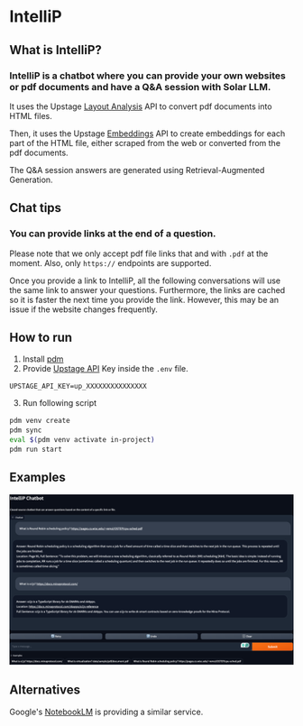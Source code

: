 # IntelliP
## What is IntelliP?
### IntelliP is a chatbot where you can provide your own websites or pdf documents and have a Q&A session with Solar LLM.

It uses the Upstage [Layout Analysis](https://www.upstage.ai/?utm_term=Document+AI&utm_content=%2Fgnb#layout%20analyzer) API to convert pdf documents into HTML files.

Then, it uses the Upstage [Embeddings](https://www.upstage.ai/?utm_term=Document+AI&utm_content=%2Fgnb#Embedding%20apis) API to create embeddings for each part of the HTML file, either scraped from the web or converted from the pdf documents.

The Q&A session answers are generated using Retrieval-Augmented Generation.

## Chat tips
### You can provide links at the end of a question.

Please note that we only accept pdf file links that and with `.pdf` at the moment.
Also, only `https://` endpoints are supported.

Once you provide a link to IntelliP, all the following conversations will use the same link to answer your questions.
Furthermore, the links are cached so it is faster the next time you provide the link.
However, this may be an issue if the website changes frequently.

## How to run
1. Install [pdm](https://pdm-project.org/en/latest/)
2. Provide [Upstage API](https://console.upstage.ai/) Key inside the `.env` file.
```
UPSTAGE_API_KEY=up_XXXXXXXXXXXXXXX
```
3. Run following script
```sh
pdm venv create
pdm sync
eval $(pdm venv activate in-project)
pdm run start
```
## Examples
![Sample Conversation](examples/sample-chat.png)

## Alternatives
Google's [NotebookLM](https://notebooklm.google/) is providing a similar service.
